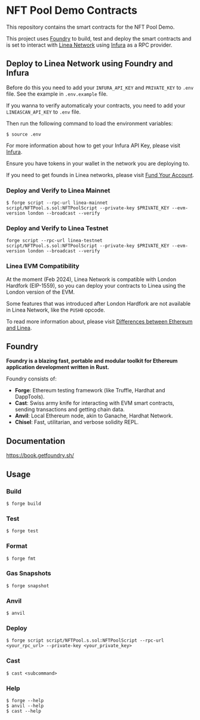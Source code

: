 # NFT Pool Demo Contracts

This repository contains the smart contracts for the NFT Pool Demo.

This project uses [Foundry](https://book.getfoundry.sh/) to build, test and deploy the smart contracts and is set to interact with [Linea Network](https://docs.linea.build/) using [Infura](https://docs.infura.io/) as a RPC provider.

## Deploy to Linea Network using Foundry and Infura

Before do this you need to add your `INFURA_API_KEY` and `PRIVATE_KEY` to `.env` file. See the example in `.env.example` file.

If you wanna to verify automaticaly your contracts, you need to add your `LINEASCAN_API_KEY` to `.env` file.

Then run the following command to load the environment variables:

```shell
$ source .env
```

For more information about how to get your Infura API Key, please visit [Infura](https://infura.io/).

Ensure you have tokens in your wallet in the network you are deploying to.

If you need to get founds in Linea networks, please visit [Fund Your Account](https://docs.linea.build/use-mainnet/fund).

### Deploy and Verify to Linea Mainnet

```shell
$ forge script --rpc-url linea-mainnet script/NFTPool.s.sol:NFTPoolScript --private-key $PRIVATE_KEY --evm-version london --broadcast --verify
```

### Deploy and Verify to Linea Testnet

```shell
forge script --rpc-url linea-testnet script/NFTPool.s.sol:NFTPoolScript --private-key $PRIVATE_KEY --evm-version london --broadcast --verify
```

### Linea EVM Compatibility

At the moment (Feb 2024), Linea Network is compatible with London Hardfork (EIP-1559), so you can deploy your contracts to Linea using the London version of the EVM.

Some features that was introduced after London Hardfork are not available in Linea Network, like the `PUSH0` opcode.

To read more information about, please visit [Differences between Ethereum and Linea](https://docs.linea.build/build-on-linea/ethereum-differences).

## Foundry

**Foundry is a blazing fast, portable and modular toolkit for Ethereum application development written in Rust.**

Foundry consists of:

-   **Forge**: Ethereum testing framework (like Truffle, Hardhat and DappTools).
-   **Cast**: Swiss army knife for interacting with EVM smart contracts, sending transactions and getting chain data.
-   **Anvil**: Local Ethereum node, akin to Ganache, Hardhat Network.
-   **Chisel**: Fast, utilitarian, and verbose solidity REPL.

## Documentation

https://book.getfoundry.sh/

## Usage

### Build

```shell
$ forge build
```

### Test

```shell
$ forge test
```

### Format

```shell
$ forge fmt
```

### Gas Snapshots

```shell
$ forge snapshot
```

### Anvil

```shell
$ anvil
```

### Deploy

```shell
$ forge script script/NFTPool.s.sol:NFTPoolScript --rpc-url <your_rpc_url> --private-key <your_private_key>
```

### Cast

```shell
$ cast <subcommand>
```

### Help

```shell
$ forge --help
$ anvil --help
$ cast --help
```
